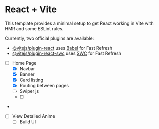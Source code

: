 # React + Vite

This template provides a minimal setup to get React working in Vite with HMR and some ESLint rules.

Currently, two official plugins are available:

- [@vitejs/plugin-react](https://github.com/vitejs/vite-plugin-react/blob/main/packages/plugin-react/README.md) uses [Babel](https://babeljs.io/) for Fast Refresh
- [@vitejs/plugin-react-swc](https://github.com/vitejs/vite-plugin-react-swc) uses [SWC](https://swc.rs/) for Fast Refresh

- [ ] Home Page
  - [x] Navbar
  - [x] Banner
  - [x] Card listing
  - [x] Routing between pages
  - [ ] Swiper js
  - [ ]
-
- [ ] View Detailed Anime
  - [ ] Build UI
